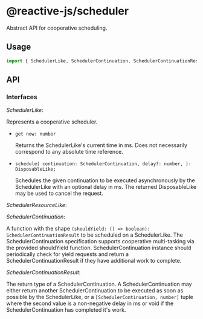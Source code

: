 # @reactive-js/scheduler

Abstract API for cooperative scheduling.

## Usage

```typescript
import { SchedulerLike, SchedulerContinuation, SchedulerContinuationResult } from "@reactive-js/scheduler";
```

## API

### Interfaces

*SchedulerLike*: 

Represents a cooperative scheduler.

* `get now: number`

  Returns the SchedulerLike's current time in ms. Does not necessarily correspond to any absolute time reference.
  
* `schedule(
    continuation: SchedulerContinuation,
    delay?: number,
  ): DisposableLike;`

  Schedules the given continuation to be executed asynchronously by the SchedulerLike with an optional delay in ms. 
  The returned DisposableLike may be used to cancel the request.

*SchedulerResourceLike*:

*SchedulerContinuation*: 

A function with the shape `(shouldYield: () => boolean): SchedulerContinuationResult` to be scheduled on a SchedulerLike. 
The SchedulerContinuation specification supports cooperative multi-tasking via the provided shouldYield function. 
SchedulerContinuation instance should periodically check for yield requests and return a SchedulerContinuationResult 
if they have additional work to complete.

*SchedulerContinuationResult*: 

The return type of a SchedulerContinuation. A SchedulerContinuation may either return another SchedulerContinuation to be executed
as soon as possible by the SchedulerLike, or a `[SchedulerContinuation, number]` tuple where the second value is a 
non-negative delay in ms or void if the SchedulerContinuation has completed it's work.

